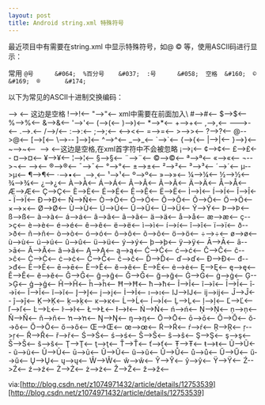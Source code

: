 ```yaml
---
layout: post
title: Android string.xml 特殊符号
---
```


最近项目中有需要在string.xml 中显示特殊符号，如@ © 等，使用ASCII码进行显示： 

常用
`
@号		&#064; 
%百分号	&#037; 
:号		&#058; 
空格	&#160; 
©		&#169; 
®		&#174;
`

以下为常见的ASCII十进制交换编码： 

&#032;--> <-- 这边是空格 
&#033;-->!<-- 
&#034;-->"<-- xml中需要在前面加入\ 
&#035;-->#<-- 
&#036;-->$<-- 
&#037;-->%<-- 
&#038;-->&<-- 
&#039;-->'<-- 
&#040;-->(<-- 
&#041;-->)<-- 
&#042;-->*<-- 
&#043;-->+<-- 
&#044;-->,<-- 
&#045;-->-<-- 
&#046;-->.<-- 
&#047;-->/<-- 
&#058;-->:<-- 
&#059;-->;<-- 
&#060;--><<-- 
&#061;-->=<-- 
&#062;-->><-- 
&#063;-->?<-- 
&#064;-->@<-- 
&#091;-->[<-- 
&#092;-->-- 
&#093;-->]<-- 
&#094;-->^<-- 
&#095;-->_<-- 
&#096;-->`<-- 
&#123;-->{<-- 
&#124;-->|<-- 
&#125;-->}<-- 
&#126;-->~<-- 
&#160;--> <--这边是空格,在xml首字符中不会被忽略 
&#161;-->¡<-- 
&#162;-->¢<-- 
&#163;-->£<-- 
&#164;-->¤<-- 
&#165;-->¥<-- 
&#166;-->¦<-- 
&#167;-->§<-- 
&#168;-->¨<-- 
&#169;-->©<-- 
&#170;-->ª<-- 
&#171;-->«<-- 
&#172;-->¬<-- 
&#173;-->­<-- 
&#174;-->®<-- 
&#175;-->¯<-- 
&#176;-->°<-- 
&#177;-->±<-- 
&#178;-->²<-- 
&#179;-->³<-- 
&#180;-->´<-- 
&#181;-->µ<-- 
&#182;-->¶<-- 
&#183;-->•<-- 
&#184;-->¸<-- 
&#185;-->¹<-- 
&#186;-->º<-- 
&#187;-->»<-- 
&#188;-->¼<-- 
&#189;-->½<-- 
&#190;-->¾<-- 
&#191;-->¿<-- 
&#192;-->À<-- 
&#193;-->Á<-- 
&#194;-->Â<-- 
&#195;-->Ã<-- 
&#196;-->Ä<-- 
&#197;-->Å<-- 
&#198;-->Æ<-- 
&#199;-->Ç<-- 
&#200;-->È<-- 
&#201;-->É<-- 
&#202;-->Ê<-- 
&#203;-->Ë<-- 
&#204;-->Ì<-- 
&#205;-->Í<-- 
&#206;-->Î<-- 
&#207;-->Ï<-- 
&#208;-->Ð<-- 
&#209;-->Ñ<-- 
&#210;-->Ò<-- 
&#211;-->Ó<-- 
&#212;-->Ô<-- 
&#213;-->Õ<-- 
&#214;-->Ö<-- 
&#215;-->×<-- 
&#216;-->Ø<-- 
&#217;-->Ù<-- 
&#218;-->Ú<-- 
&#219;-->Û<-- 
&#220;-->Ü<-- 
&#221;-->Ý<-- 
&#222;-->Þ<-- 
&#223;-->ß<-- 
&#224;-->à<-- 
&#225;-->á<-- 
&#226;-->â<-- 
&#227;-->ã<-- 
&#228;-->ä<-- 
&#229;-->å<-- 
&#230;-->æ<-- 
&#231;-->ç<-- 
&#232;-->è<-- 
&#233;-->é<-- 
&#234;-->ê<-- 
&#235;-->ë<-- 
&#236;-->ì<-- 
&#237;-->í<-- 
&#238;-->î<-- 
&#239;-->ï<-- 
&#240;-->ð<-- 
&#241;-->ñ<-- 
&#242;-->ò<-- 
&#243;-->ó<-- 
&#244;-->ô<-- 
&#245;-->õ<-- 
&#246;-->ö<-- 
&#247;-->÷<-- 
&#248;-->ø<-- 
&#249;-->ù<-- 
&#250;-->ú<-- 
&#251;-->û<-- 
&#252;-->ü<-- 
&#253;-->ý<-- 
&#254;-->þ<-- 
&#255;-->ÿ<-- 
&#256;-->Ā<-- 
&#257;-->ā<-- 
&#258;-->Ă<-- 
&#259;-->ă<-- 
&#260;-->Ą<-- 
&#261;-->ą<-- 
&#262;-->Ć<-- 
&#263;-->ć<-- 
&#264;-->Ĉ<-- 
&#265;-->ĉ<-- 
&#266;-->Ċ<-- 
&#267;-->ċ<-- 
&#268;-->Č<-- 
&#269;-->č<-- 
&#270;-->Ď<-- 
&#271;-->ď<-- 
&#272;-->Đ<-- 
&#273;-->đ<-- 
&#274;-->Ē<-- 
&#275;-->ē<-- 
&#276;-->Ĕ<-- 
&#277;-->ĕ<-- 
&#278;-->Ė<-- 
&#279;-->ė<-- 
&#280;-->Ę<-- 
&#281;-->ę<-- 
&#282;-->Ě<-- 
&#283;-->ě<-- 
&#284;-->Ĝ<-- 
&#285;-->ĝ<-- 
&#286;-->Ğ<-- 
&#287;-->ğ<-- 
&#288;-->Ġ<-- 
&#289;-->ġ<-- 
&#290;-->Ģ<-- 
&#291;-->ģ<-- 
&#292;-->Ĥ<-- 
&#293;-->ĥ<-- 
&#294;-->Ħ<-- 
&#295;-->ħ<-- 
&#296;-->Ĩ<-- 
&#297;-->ĩ<-- 
&#298;-->Ī<-- 
&#299;-->ī<-- 
&#300;-->Ĭ<-- 
&#301;-->ĭ<-- 
&#302;-->Į<-- 
&#303;-->į<-- 
&#304;-->İ<-- 
&#305;-->ı<-- 
&#306;-->Ĳ<-- 
&#307;-->ĳ<-- 
&#308;-->Ĵ<-- 
&#309;-->ĵ<-- 
&#310;-->Ķ<-- 
&#311;-->ķ<-- 
&#312;-->ĸ<-- 
&#313;-->Ĺ<-- 
&#314;-->ĺ<-- 
&#315;-->Ļ<-- 
&#316;-->ļ<-- 
&#317;-->Ľ<-- 
&#318;-->ľ<-- 
&#319;-->Ŀ<-- 
&#320;-->ŀ<-- 
&#321;-->Ł<-- 
&#322;-->ł<-- 
&#323;-->Ń<-- 
&#324;-->ń<-- 
&#325;-->Ņ<-- 
&#326;-->ņ<-- 
&#327;-->Ň<-- 
&#328;-->ň<-- 
&#329;-->ŉ<-- 
&#330;-->Ŋ<-- 
&#331;-->ŋ<-- 
&#332;-->Ō<-- 
&#333;-->ō<-- 
&#334;-->Ŏ<-- 
&#335;-->ŏ<-- 
&#336;-->Ő<-- 
&#337;-->ő<-- 
&#338;-->Œ<-- 
&#339;-->œ<-- 
&#340;-->Ŕ<-- 
&#341;-->ŕ<-- 
&#342;-->Ŗ<-- 
&#343;-->ŗ<-- 
&#344;-->Ř<-- 
&#345;-->ř<-- 
&#346;-->Ś<-- 
&#347;-->ś<-- 
&#348;-->Ŝ<-- 
&#349;-->ŝ<-- 
&#350;-->Ş<-- 
&#351;-->ş<-- 
&#352;-->Š<-- 
&#353;-->š<-- 
&#354;-->Ţ<-- 
&#355;-->ţ<-- 
&#356;-->Ť<-- 
&#357;-->ť<-- 
&#358;-->Ŧ<-- 
&#359;-->ŧ<-- 
&#360;-->Ũ<-- 
&#361;-->ũ<-- 
&#362;-->Ū<-- 
&#363;-->ū<-- 
&#364;-->Ŭ<-- 
&#365;-->ŭ<-- 
&#366;-->Ů<-- 
&#367;-->ů<-- 
&#368;-->Ű<-- 
&#369;-->ű<-- 
&#370;-->Ų<-- 
&#371;-->ų<-- 
&#372;-->Ŵ<-- 
&#373;-->ŵ<-- 
&#374;-->Ŷ<-- 
&#375;-->ŷ<-- 
&#376;-->Ÿ<-- 
&#377;-->Ź<-- 
&#378;-->ź<-- 
&#379;-->Ż<-- 
&#380;-->ż<-- 
&#381;-->Ž<-- 
&#382;-->ž<-- 



via:[http://blog.csdn.net/z1074971432/article/details/12753539][http://blog.csdn.net/z1074971432/article/details/12753539]

